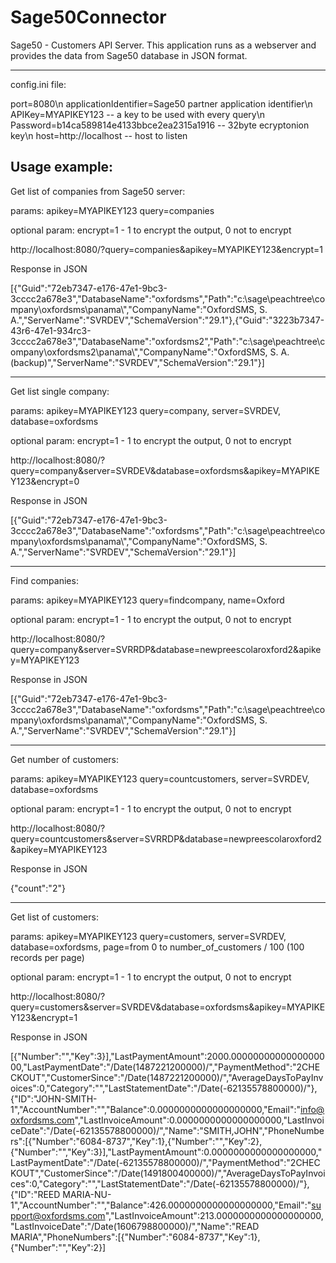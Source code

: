 # Sage50Connector
Sage50 - Customers API Server.
This application runs as a webserver and provides the data from Sage50 database in JSON format.

--------------
config.ini file:

port=8080\n
applicationIdentifier=Sage50 partner application identifier\n
APIKey=MYAPIKEY123 -- a key to be used with every query\n
Password=b14ca589814e4133bbce2ea2315a1916  -- 32byte ecryptonion key\n
host=http://localhost -- host to listen

Usage example:
------------------------------------------------

Get list of companies from Sage50 server:

params:
apikey=MYAPIKEY123
query=companies

optional param:
encrypt=1   - 1 to encrypt the output, 0 not to encrypt

http://localhost:8080/?query=companies&apikey=MYAPIKEY123&encrypt=1 

Response in JSON

[{"Guid":"72eb7347-e176-47e1-9bc3-3cccc2a678e3","DatabaseName":"oxfordsms","Path":"c:\\sage\\peachtree\\company\\oxfordsms\\panama\\","CompanyName":"OxfordSMS, S. A.","ServerName":"SVRDEV","SchemaVersion":"29.1"},{"Guid":"3223b7347-43r6-47e1-934rc3-3cccc2a678e3","DatabaseName":"oxfordsms2","Path":"c:\\sage\\peachtree\\company\\oxfordsms2\\panama\\","CompanyName":"OxfordSMS, S. A. (backup)","ServerName":"SVRDEV","SchemaVersion":"29.1"}]

------------------------------------------------

Get list single company:

params:
apikey=MYAPIKEY123
query=company,
server=SVRDEV,
database=oxfordsms

optional param:
encrypt=1   - 1 to encrypt the output, 0 not to encrypt

http://localhost:8080/?query=company&server=SVRDEV&database=oxfordsms&apikey=MYAPIKEY123&encrypt=0

Response in JSON

[{"Guid":"72eb7347-e176-47e1-9bc3-3cccc2a678e3","DatabaseName":"oxfordsms","Path":"c:\\sage\\peachtree\\company\\oxfordsms\\panama\\","CompanyName":"OxfordSMS, S. A.","ServerName":"SVRDEV","SchemaVersion":"29.1"}]

------------------------------------------------

Find companies:

params:
apikey=MYAPIKEY123
query=findcompany,
name=Oxford

optional param:
encrypt=1   - 1 to encrypt the output, 0 not to encrypt

http://localhost:8080/?query=company&server=SVRRDP&database=newpreescolaroxford2&apikey=MYAPIKEY123

Response in JSON

[{"Guid":"72eb7347-e176-47e1-9bc3-3cccc2a678e3","DatabaseName":"oxfordsms","Path":"c:\\sage\\peachtree\\company\\oxfordsms\\panama\\","CompanyName":"OxfordSMS, S. A.","ServerName":"SVRDEV","SchemaVersion":"29.1"}]



------------------------------------------------

Get number of customers:

params:
apikey=MYAPIKEY123
query=countcustomers,
server=SVRDEV,
database=oxfordsms

optional param:
encrypt=1   - 1 to encrypt the output, 0 not to encrypt

http://localhost:8080/?query=countcustomers&server=SVRRDP&database=newpreescolaroxford2&apikey=MYAPIKEY123

Response in JSON

{"count":"2"}

------------------------------------------------

Get list of customers:

params:
apikey=MYAPIKEY123
query=customers,
server=SVRDEV,
database=oxfordsms,
page=from 0 to number_of_customers / 100 (100 records per page)

optional param:
encrypt=1   - 1 to encrypt the output, 0 not to encrypt

http://localhost:8080/?query=customers&server=SVRDEV&database=oxfordsms&apikey=MYAPIKEY123&encrypt=1

Response in JSON

[{"Number":"","Key":3}],"LastPaymentAmount":2000.0000000000000000000,"LastPaymentDate":"\/Date(1487221200000)\/","PaymentMethod":"2CHECKOUT","CustomerSince":"\/Date(1487221200000)\/","AverageDaysToPayInvoices":0,"Category":"","LastStatementDate":"\/Date(-62135578800000)\/"},{"ID":"JOHN-SMITH-1","AccountNumber":"","Balance":0.0000000000000000000,"Email":"info@oxfordsms.com","LastInvoiceAmount":0.0000000000000000000,"LastInvoiceDate":"\/Date(-62135578800000)\/","Name":"SMITH,JOHN","PhoneNumbers":[{"Number":"6084-8737","Key":1},{"Number":"","Key":2},{"Number":"","Key":3}],"LastPaymentAmount":0.0000000000000000000,"LastPaymentDate":"\/Date(-62135578800000)\/","PaymentMethod":"2CHECKOUT","CustomerSince":"\/Date(1491800400000)\/","AverageDaysToPayInvoices":0,"Category":"","LastStatementDate":"\/Date(-62135578800000)\/"},{"ID":"REED MARIA-NU-1","AccountNumber":"","Balance":426.0000000000000000000,"Email":"support@oxfordsms.com","LastInvoiceAmount":213.0000000000000000000,"LastInvoiceDate":"\/Date(1606798800000)\/","Name":"READ MARIA","PhoneNumbers":[{"Number":"6084-8737","Key":1},{"Number":"","Key":2}]



